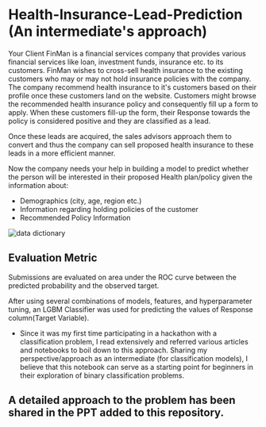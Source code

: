 # Health-Insurance-Lead-Prediction (An intermediate's approach)
Your Client FinMan is a financial services company that provides various financial services like loan, investment funds, insurance etc. to its customers. FinMan wishes to cross-sell health insurance to the existing customers who may or may not hold insurance policies with the company. The company recommend health insurance to it's customers based on their profile once these customers land on the website. Customers might browse the recommended health insurance policy and consequently fill up a form to apply. When these customers fill-up the form, their Response towards the policy is considered positive and they are classified as a lead.

Once these leads are acquired, the sales advisors approach them to convert and thus the company can sell proposed health insurance to these leads in a more efficient manner.

Now the company needs your help in building a model to predict whether the person will be interested in their proposed Health plan/policy given the information about:

- Demographics (city, age, region etc.)
- Information regarding holding policies of the customer
- Recommended Policy Information

![data dictionary](https://user-images.githubusercontent.com/51187449/110295896-ad001900-8017-11eb-8d58-022150f78574.PNG)


## Evaluation Metric
Submissions are evaluated on area under the ROC curve between the predicted probability and the observed target.

After using several combinations of models, features, and hyperparameter tuning, an LGBM Classifier was used for predicting the values of Response column(Target Variable).

- Since it was my first time participating in a hackathon with a classification problem, I read extensively and referred various articles and notebooks to boil down to this approach. Sharing my perspective/approach as an intermediate (for classification models), I believe that this notebook can serve as a starting point for beginners in their exploration of binary classification problems. 

## A detailed approach to the problem has been shared in the PPT added to this repository.
